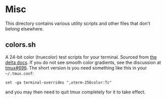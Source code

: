 # Misc

This directory contains various utility scripts and other files that don't belong elsewhere.

## colors.sh

A 24-bit color (truecolor) test scripts for your terminal. Sourced from
[the delta docs](https://github.com/dandavison/delta#24-bit-color-truecolor).
If you do not see smooth color gradients, see the discussion at 
[tmux#696](https://github.com/tmux/tmux/issues/696). The short version is you
need something like this in your `~/.tmux.conf`:
```
set -ga terminal-overrides ",xterm-256color:Tc"
```
and you may then  need to quit tmux completely for it to take effect.

